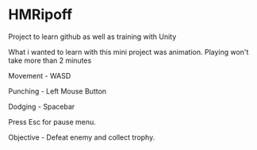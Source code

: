 # HMRipoff
 Project to learn github as well as training with Unity

What i wanted to learn with this mini project was animation.
Playing won't take more than 2 minutes



Movement - WASD

Punching - Left Mouse Button

Dodging - Spacebar

Press Esc for pause menu.



Objective - Defeat enemy and collect trophy.


